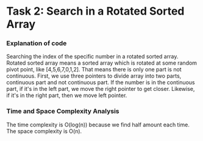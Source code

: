 # Task 2: Search in a Rotated Sorted Array

### Explanation of code
Searching the index of the specific number in a rotated sorted array. Rotated sorted array means a sorted array which is rotated at some random pivot point, like [4,5,6,7,0,1,2]. That means there is only one part is not continuous. First, we use three pointers to divide array into two parts, continuous part and not continuous part. If the number is in the continuous part, if it's in the left part, we move the right pointer to get closer. Likewise, if it's in the right part, then we move left pointer.

### Time and Space Complexity Analysis
The time complexity is O(log(n)) because we find half amount each time. The space complexity is O(n).
